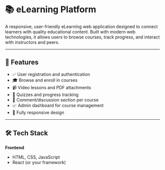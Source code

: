 # 📚 eLearning Platform

A responsive, user-friendly eLearning web application designed to connect learners with quality educational content. Built with modern web technologies, it allows users to browse courses, track progress, and interact with instructors and peers.

---

## 🚀 Features

- ✅ User registration and authentication
- 🎓 Browse and enroll in courses
- 📹 Video lessons and PDF attachments
- 📝 Quizzes and progress tracking
- 💬 Comment/discussion section per course
- 📈 Admin dashboard for course management
- 📱 Fully responsive design

---

## 🛠️ Tech Stack

**Frontend**  
- HTML, CSS, JavaScript  
- React (or your framework)